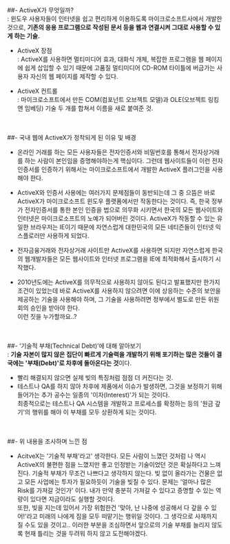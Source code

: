 ##- ActiveX가 무엇일까? <br>
: 윈도우 사용자들이 인터넷을 쉽고 편리하게 이용하도록 마이크로소프트사에서 개발한 것으로, **기존의 응용 프로그램으로 작성된 문서 등을 웹과 연결시켜 그대로 사용할 수 있게 하는 기술.** <br>

* ActiveX 장점 <br>
: ActiveX를 사용하면 멀티미디어 효과, 대화식 개체, 복잡한 프로그램을 웹 페이지에 쉽게 삽입할 수 있기 때문에 고품질 멀티미디어 CD-ROM 타이틀에 버금가는 사용자 자신의 웹 페이지를 제작할 수 있다. <br>

* ActiveX 컨트롤<br> : 마이크로소프트에서 만든 COM(컴포넌트 오브젝트 모델)과 OLE(오브젝트 링킹 앤 임베딩) 기술 두 개를 합쳐서 이름을 새로 붙여준 것. <br> 

<br><br>
##- 국내 웹에 ActiveX가 정착되게 된 이유 및 배경  
* 온라인 거래를 하는 모든 사용자들은 전자인증서와 비밀번호를 통해서 전자상거래를 하는 사람이 본인임을 증명해야하는게 핵심이다. 그런데 웹사이트들이 이런 전자인증서를 인증하기 위해서는 마이크로소프트에서 개발한 ActiveX 플러그인을 사용해야 한다. <br> 

* ActiveX와 인증서 사용에는 여러가지 문제점들이 동반되는데 그 중 으뜸은 바로 ActiveX가 마이크로소프트 윈도우 플랫폼에서만 작동한다는 것이다. 즉, 한국 정부가 전자인증서를 통한 본인 인증을 법으로 의무화 시키면서 한국의 모든 웹사이트와 인터넷은 마이크로소프트의 노예가 되어버린 것이다. ActiveX가 작동할 수 있는 유일한 브라우저는 IE이기 때문에 자연스럽게 대한민국의 모든 네티즌들이 인터넷 익스플로러만 사용하게 되었다. <br>
* 전자금융거래와 전자상거래 사이트만 ActiveX를 사용하면 되지만 자연스럽게 한국의 웹개발자들은 모든 웹사이트와 인터넷 프로그램을 IE에 최적화해서 출시하기 시작했다. <br> 
* 2010년도에는 ActiveX를 의무적으로 사용하지 않아도 된다고 발표했지만 한가지 조건이 있었는데 바로 ActiveX를 사용하지 않으려면 이에 상응하는 수준의 보안을 제공하는 기술을 사용해야 하며, 그 기술을 사용하려면 정부에서 별도로 만든 위원회의 승인을 받아야 한다. <br> 
이런 짓을 누가할까요..?<br>

<br><br>
##- ‘기술적 부채(Technical Debt)’에 대해 알아보기 <br> 
: **기술 자본이 많지 않은 집단이 빠르게 기술력을 개발하기 위해 포기하는 많은 것들이 결국에는 '부채(Debt)'로 차후에 돌아온다는 것**이다. <br>

* 빨리 해결되지 않으면 실제 빚의 특징처럼 점점 더 커진다는 것. <br>
* 테스트나 QA를 하지 않아 차후에 제품에서 이슈가 발생하면, 그것을 보정하기 위해 들어가는 추가 공수는 일종의 '이자(Interest)'가 되는 것이다. <br> 
최종적으로는 테스트나 QA 시스템을 개발하고 프로세스를 확정하는 등의 '원금 갚기'의 행위를 해야 이 부채를 모두 상환하게 되는 것이다. <br>

<br><br>
##- 위 내용을 조사하며 느낀 점 <br>
* AcitveX는 '기술적 부채'라고' 생각한다. 모든 사람이 느꼈던 것처럼 나 역시 ActiveX의 불편한 점을 느꼈지만 좋고 인정받는 기술이었던 것은 확실하다고 느껴진다. 기술적 부채가 무조건 나쁘다고 생각하지 않는다. 빚 없이 올라가는 건물은 없고 모든 사업에는 투자가 필요하듯이 기술을 빚질 수 있다. 문제는 '얼마나 많은 Risk를 가져갈 것인가' 이다. 내가 만약 충분히 가져갈 수 있다고 증명할 수 있는 역량이 있다면 지금이라도 실행할 것이다. <br>
또한, 빚을 지는데 있어서 가장 위험한건 '맞아, 난 나중에 성공해서 다 갚을 수 있어!'라고 미래의 나에게 짐을 모두 떠맡기는 행위일 것이다. 그 생각으로 사채까지 질 수도 있을 것이고.. 이러한 부분을 조심하면서 앞으로의 기술 부채를 늘리지 않도록 현재 틀리는 것을 두려워 하지 않고 도전해야겠다. 
